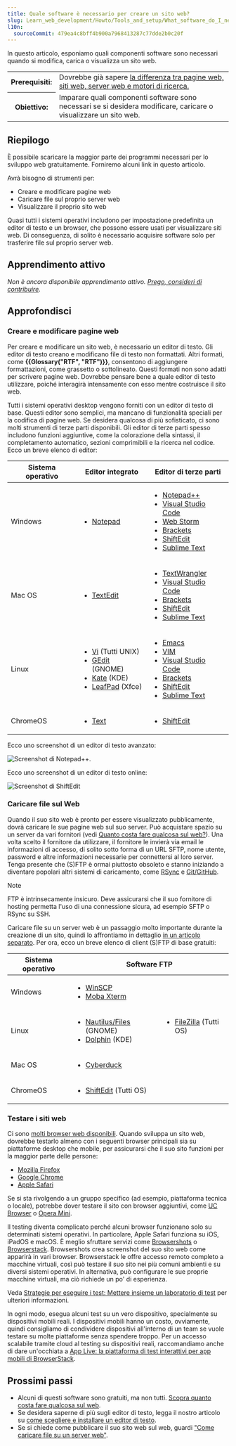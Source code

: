 ```yaml
---
title: Quale software è necessario per creare un sito web?
slug: Learn_web_development/Howto/Tools_and_setup/What_software_do_I_need
l10n:
  sourceCommit: 479ea4c8bff4b900a7968413287c77dde2b0c20f
---
```


In questo articolo, esponiamo quali componenti software sono necessari quando si modifica, carica o visualizza un sito web.

<table class="standard-table">
  <tbody>
    <tr>
      <th scope="row">Prerequisiti:</th>
      <td>
        Dovrebbe già sapere
        <a
          href="/it/docs/Learn_web_development/Getting_started/Environment_setup/Browsing_the_web"
          >la differenza tra pagine web, siti web, server web e motori di ricerca.</a
        >
      </td>
    </tr>
    <tr>
      <th scope="row">Obiettivo:</th>
      <td>
        Imparare quali componenti software sono necessari se si desidera modificare, caricare o visualizzare un sito web.
      </td>
    </tr>
  </tbody>
</table>

## Riepilogo

È possibile scaricare la maggior parte dei programmi necessari per lo sviluppo web gratuitamente. Forniremo alcuni link in questo articolo.

Avrà bisogno di strumenti per:

- Creare e modificare pagine web
- Caricare file sul proprio server web
- Visualizzare il proprio sito web

Quasi tutti i sistemi operativi includono per impostazione predefinita un editor di testo e un browser, che possono essere usati per visualizzare siti web. Di conseguenza, di solito è necessario acquisire software solo per trasferire file sul proprio server web.

## Apprendimento attivo

_Non è ancora disponibile apprendimento attivo. [Prego, consideri di contribuire](/it/docs/MDN/Community/Getting_started)._

## Approfondisci

### Creare e modificare pagine web

Per creare e modificare un sito web, è necessario un editor di testo. Gli editor di testo creano e modificano file di testo non formattati. Altri formati, come **{{Glossary("RTF", "RTF")}}**, consentono di aggiungere formattazioni, come grassetto o sottolineato. Questi formati non sono adatti per scrivere pagine web. Dovrebbe pensare bene a quale editor di testo utilizzare, poiché interagirà intensamente con esso mentre costruisce il sito web.

Tutti i sistemi operativi desktop vengono forniti con un editor di testo di base. Questi editor sono semplici, ma mancano di funzionalità speciali per la codifica di pagine web. Se desidera qualcosa di più sofisticato, ci sono molti strumenti di terze parti disponibili. Gli editor di terze parti spesso includono funzioni aggiuntive, come la colorazione della sintassi, il completamento automatico, sezioni comprimibili e la ricerca nel codice. Ecco un breve elenco di editor:

<table class="standard-table">
  <thead>
    <tr>
      <th scope="col">Sistema operativo</th>
      <th scope="col">Editor integrato</th>
      <th scope="col">Editor di terze parti</th>
    </tr>
  </thead>
  <tbody>
    <tr>
      <td>Windows</td>
      <td>
        <ul>
          <li>
            <a
              href="https://en.wikipedia.org/wiki/Notepad_%28software%29"
              rel="external"
              >Notepad</a
            >
          </li>
        </ul>
      </td>
      <td>
        <ul>
          <li><a href="https://notepad-plus-plus.org/">Notepad++</a></li>
          <li>
            <a href="https://visualstudio.microsoft.com/">Visual Studio Code</a>
          </li>
          <li><a href="https://www.jetbrains.com/webstorm/">Web Storm</a></li>
          <li><a href="https://brackets.io/">Brackets</a></li>
          <li><a href="https://shiftedit.net/">ShiftEdit</a></li>
          <li><a href="https://www.sublimetext.com/">Sublime Text</a></li>
        </ul>
      </td>
    </tr>
    <tr>
      <td>Mac OS</td>
      <td>
        <ul>
          <li>
            <a href="https://en.wikipedia.org/wiki/TextEdit" rel="external"
              >TextEdit</a
            >
          </li>
        </ul>
      </td>
      <td>
        <ul>
          <li>
            <a href="https://www.barebones.com/products/textwrangler/"
              >TextWrangler</a
            >
          </li>
          <li>
            <a href="https://visualstudio.microsoft.com/">Visual Studio Code</a>
          </li>
          <li><a href="https://brackets.io/">Brackets</a></li>
          <li><a href="https://shiftedit.net/">ShiftEdit</a></li>
          <li><a href="https://www.sublimetext.com/">Sublime Text</a></li>
        </ul>
      </td>
    </tr>
    <tr>
      <td>Linux</td>
      <td>
        <ul>
          <li>
            <a href="https://en.wikipedia.org/wiki/Vi_(text_editor)" rel="external">Vi</a>
            (Tutti UNIX)
          </li>
          <li>
            <a href="https://en.wikipedia.org/wiki/Gedit" rel="external"
              >GEdit</a
            >
            (GNOME)
          </li>
          <li>
            <a
              href="https://en.wikipedia.org/wiki/Kate_%28text_editor%29"
              rel="external"
              >Kate</a
            >
            (KDE)
          </li>
          <li>
            <a href="https://en.wikipedia.org/wiki/Leafpad" rel="external"
              >LeafPad</a
            >
            (Xfce)
          </li>
        </ul>
      </td>
      <td>
        <ul>
          <li><a href="https://www.gnu.org/software/emacs/">Emacs</a></li>
          <li><a href="https://www.vim.org/" rel="external">VIM</a></li>
          <li>
            <a href="https://visualstudio.microsoft.com/">Visual Studio Code</a>
          </li>
          <li><a href="https://brackets.io/">Brackets</a></li>
          <li><a href="https://shiftedit.net/">ShiftEdit</a></li>
          <li><a href="https://www.sublimetext.com/">Sublime Text</a></li>
        </ul>
      </td>
    </tr>
    <tr>
      <td>ChromeOS</td>
      <td>
        <ul>
          <li><a href="https://en.wikipedia.org/wiki/Text_(Chrome_app)">Text</a></li>
        </ul>
      </td>
      <td>
        <ul>
          <li><a href="https://shiftedit.net/">ShiftEdit</a></li>
        </ul>
      </td>
    </tr>
  </tbody>
</table>

Ecco uno screenshot di un editor di testo avanzato:

![Screenshot di Notepad++.](notepadplusplus.png)

Ecco uno screenshot di un editor di testo online:

![Screenshot di ShiftEdit](shiftedit.png)

### Caricare file sul Web

Quando il suo sito web è pronto per essere visualizzato pubblicamente, dovrà caricare le sue pagine web sul suo server. Può acquistare spazio su un server da vari fornitori (vedi [Quanto costa fare qualcosa sul web?](/it/docs/Learn_web_development/Howto/Tools_and_setup/How_much_does_it_cost)). Una volta scelto il fornitore da utilizzare, il fornitore le invierà via email le informazioni di accesso, di solito sotto forma di un URL SFTP, nome utente, password e altre informazioni necessarie per connettersi al loro server. Tenga presente che (S)FTP è ormai piuttosto obsoleto e stanno iniziando a diventare popolari altri sistemi di caricamento, come [RSync](https://en.wikipedia.org/wiki/Rsync) e [Git/GitHub](https://docs.github.com/en/pages/configuring-a-custom-domain-for-your-github-pages-site).

> [!NOTE]
> FTP è intrinsecamente insicuro. Deve assicurarsi che il suo fornitore di hosting permetta l'uso di una connessione sicura, ad esempio SFTP o RSync su SSH.

Caricare file su un server web è un passaggio molto importante durante la creazione di un sito, quindi lo affrontiamo in dettaglio [in un articolo separato](/it/docs/Learn_web_development/Howto/Tools_and_setup/Upload_files_to_a_web_server). Per ora, ecco un breve elenco di client (S)FTP di base gratuiti:

<table class="standard-table">
  <thead>
    <tr>
      <th scope="col">Sistema operativo</th>
      <th colspan="2" scope="col">Software FTP</th>
    </tr>
  </thead>
  <tbody>
    <tr>
      <td>Windows</td>
      <td>
        <ul>
          <li><a href="https://winscp.net">WinSCP</a></li>
          <li><a href="https://mobaxterm.mobatek.net/">Moba Xterm</a></li>
        </ul>
      </td>
      <td rowspan="3">
        <ul>
          <li>
            <a href="https://filezilla-project.org/">FileZilla</a> (Tutti OS)
          </li>
        </ul>
      </td>
    </tr>
    <tr>
      <td>Linux</td>
      <td>
        <ul>
          <li>
            <a
              href="https://apps.gnome.org/en/Nautilus/"
              rel="external"
              >Nautilus/Files</a
            >
            (GNOME)
          </li>
          <li>
            <a href="https://dolphin.com/" rel="external">Dolphin</a> (KDE)
          </li>
        </ul>
      </td>
    </tr>
    <tr>
      <td>Mac OS</td>
      <td>
        <ul>
          <li><a href="https://cyberduck.de/">Cyberduck</a></li>
        </ul>
      </td>
    </tr>
    <tr>
      <td>ChromeOS</td>
      <td>
        <ul>
          <li><a href="https://shiftedit.net/">ShiftEdit</a> (Tutti OS)</li>
        </ul>
      </td>
      <td></td>
    </tr>
  </tbody>
</table>

### Testare i siti web

Ci sono [molti browser web disponibili](https://en.wikipedia.org/wiki/List_of_web_browsers). Quando sviluppa un sito web, dovrebbe testarlo almeno con i seguenti browser principali sia su piattaforme desktop che mobile, per assicurarsi che il suo sito funzioni per la maggior parte delle persone:

- [Mozilla Firefox](https://www.mozilla.org/en-US/firefox/new/)
- [Google Chrome](https://www.google.com/chrome/)
- [Apple Safari](https://www.apple.com/safari/)

Se si sta rivolgendo a un gruppo specifico (ad esempio, piattaforma tecnica o locale), potrebbe dover testare il sito con browser aggiuntivi, come [UC Browser](https://www.ucweb.com/) o [Opera Mini](https://www.opera.com/mini).

Il testing diventa complicato perché alcuni browser funzionano solo su determinati sistemi operativi. In particolare, Apple Safari funziona su iOS, iPadOS e macOS. È meglio sfruttare servizi come [Browsershots](https://browsershots.org/) o [Browserstack](https://www.browserstack.com/). Browsershots crea screenshot del suo sito web come apparirà in vari browser. Browserstack le offre accesso remoto completo a macchine virtuali, così può testare il suo sito nei più comuni ambienti e su diversi sistemi operativi. In alternativa, può configurare le sue proprie macchine virtuali, ma ciò richiede un po' di esperienza.

Veda [Strategie per eseguire i test: Mettere insieme un laboratorio di test](/it/docs/Learn_web_development/Extensions/Testing/Testing_strategies#putting_together_a_testing_lab) per ulteriori informazioni.

In ogni modo, esegua alcuni test su un vero dispositivo, specialmente su dispositivi mobili reali. I dispositivi mobili hanno un costo, ovviamente, quindi consigliamo di condividere dispositivi all'interno di un team se vuole testare su molte piattaforme senza spendere troppo. Per un accesso scalabile tramite cloud al testing su dispositivi reali, raccomandiamo anche di dare un'occhiata a [App Live: la piattaforma di test interattivi per app mobili di BrowserStack](https://www.browserstack.com/app-live).

## Prossimi passi

- Alcuni di questi software sono gratuiti, ma non tutti. [Scopra quanto costa fare qualcosa sul web](/it/docs/Learn_web_development/Howto/Tools_and_setup/How_much_does_it_cost).
- Se desidera saperne di più sugli editor di testo, legga il nostro articolo su [come scegliere e installare un editor di testo](/it/docs/Learn_web_development/Howto/Tools_and_setup/Available_text_editors).
- Se si chiede come pubblicare il suo sito web sul web, guardi ["Come caricare file su un server web"](/it/docs/Learn_web_development/Howto/Tools_and_setup/Upload_files_to_a_web_server).
